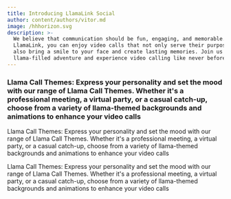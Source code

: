 ```yaml
---
title: Introducing LlamaLink Social
author: content/authors/vitor.md
image: /hhhorizon.svg
description: >-
  We believe that communication should be fun, engaging, and memorable. With
  LlamaLink, you can enjoy video calls that not only serve their purpose but
  also bring a smile to your face and create lasting memories. Join us on this
  llama-filled adventure and experience video calling like never before.
---
```


### Llama Call Themes: Express your personality and set the mood with our range of Llama Call Themes. Whether it's a professional meeting, a virtual party, or a casual catch-up, choose from a variety of llama-themed backgrounds and animations to enhance your video calls

Llama Call Themes: Express your personality and set the mood with our range of Llama Call Themes. Whether it's a professional meeting, a virtual party, or a casual catch-up, choose from a variety of llama-themed backgrounds and animations to enhance your video calls

Llama Call Themes: Express your personality and set the mood with our range of Llama Call Themes. Whether it's a professional meeting, a virtual party, or a casual catch-up, choose from a variety of llama-themed backgrounds and animations to enhance your video calls
